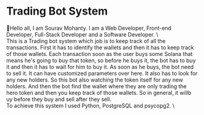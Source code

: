 # Trading Bot System

👋Hello all, I am Sourav Mohanty. I am a Web Developer, Front-end Developer, Full-Stack Developer and a Software Developer. \ \
This is a Trading bot system which job is to keep track of all the transactions. First it has to identify the wallets  and then it has to keep track of those wallets. 
Each transaction soon as the user buys some Solana that means he's going to buy that token, so before he buys it, the bot has to buy it and then it has to wait for him to buy it. 
As soon as he buys, the bot need to sell it. It can have customized parameters over here. It also has to look for any new holders. So this bot also watching the token itself for any 
new holders. And then the bot find the wallet where they are only trading the hero token  and then you keep track of those wallets. So in general, it willb uy before they buy and sell after they sell. \
To achieve this system I used Python, PostgreSQL and psycopg2. \
